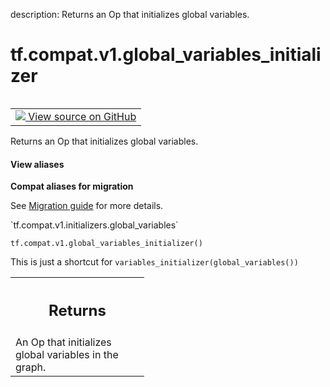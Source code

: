 description: Returns an Op that initializes global variables.

<div itemscope itemtype="http://developers.google.com/ReferenceObject">
<meta itemprop="name" content="tf.compat.v1.global_variables_initializer" />
<meta itemprop="path" content="Stable" />
</div>

# tf.compat.v1.global_variables_initializer

<!-- Insert buttons and diff -->

<table class="tfo-notebook-buttons tfo-api nocontent" align="left">
<td>
  <a target="_blank" href="https://github.com/tensorflow/tensorflow/blob/r2.3/tensorflow/python/ops/variables.py#L3279-L3290">
    <img src="https://www.tensorflow.org/images/GitHub-Mark-32px.png" />
    View source on GitHub
  </a>
</td>
</table>



Returns an Op that initializes global variables.

<section class="expandable">
  <h4 class="showalways">View aliases</h4>
  <p>
<b>Compat aliases for migration</b>
<p>See
<a href="https://www.tensorflow.org/guide/migrate">Migration guide</a> for
more details.</p>
<p>`tf.compat.v1.initializers.global_variables`</p>
</p>
</section>

<pre class="devsite-click-to-copy prettyprint lang-py tfo-signature-link">
<code>tf.compat.v1.global_variables_initializer()
</code></pre>



<!-- Placeholder for "Used in" -->

This is just a shortcut for `variables_initializer(global_variables())`

<!-- Tabular view -->
 <table class="responsive fixed orange">
<colgroup><col width="214px"><col></colgroup>
<tr><th colspan="2"><h2 class="add-link">Returns</h2></th></tr>
<tr class="alt">
<td colspan="2">
An Op that initializes global variables in the graph.
</td>
</tr>

</table>

